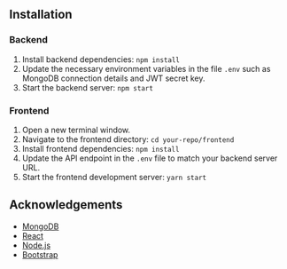 
## Installation
### Backend
1. Install backend dependencies: `npm install`
2. Update the necessary environment variables in the file `.env` such as MongoDB connection details and JWT secret key.
3. Start the backend server: `npm start`

### Frontend
1. Open a new terminal window.
2. Navigate to the frontend directory: `cd your-repo/frontend`
3. Install frontend dependencies: `npm install`
4. Update the API endpoint in the `.env` file to match your backend server URL.
5. Start the frontend development server: `yarn start`

## Acknowledgements
- [MongoDB](https://www.mongodb.com/)
- [React](https://reactjs.org/)
- [Node.js](https://nodejs.org/)
- [Bootstrap](https://getbootstrap.com/)

